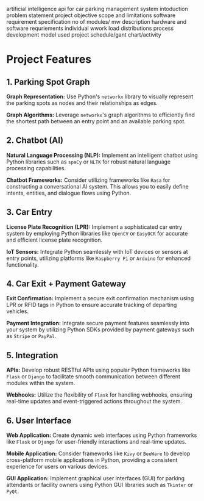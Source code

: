 artificial intelligence api for car parking management system
intoduction
problem statement 
project objective scope and limitations 
software requirement specification
no of modules/ mw description
hardware and software requriements
individual wwork load distributions
process development model used
project schedule/gant chart/activity



# Project Features

## 1. Parking Spot Graph

**Graph Representation:** 
Use Python's `networkx` library to visually represent the parking spots as nodes and their relationships as edges.

**Graph Algorithms:** 
Leverage `networkx`'s graph algorithms to efficiently find the shortest path between an entry point and an available parking spot.

## 2. Chatbot (AI)

**Natural Language Processing (NLP):**
Implement an intelligent chatbot using Python libraries such as `spaCy` or `NLTK` for robust natural language processing capabilities.

**Chatbot Frameworks:**
Consider utilizing frameworks like `Rasa` for constructing a conversational AI system. This allows you to easily define intents, entities, and dialogue flows using Python.

## 3. Car Entry

**License Plate Recognition (LPR):**
Implement a sophisticated car entry system by employing Python libraries like `OpenCV` or `EasyOCR` for accurate and efficient license plate recognition.

**IoT Sensors:**
Integrate Python seamlessly with IoT devices or sensors at entry points, utilizing platforms like `Raspberry Pi` or `Arduino` for enhanced functionality.

## 4. Car Exit + Payment Gateway

**Exit Confirmation:**
Implement a secure exit confirmation mechanism using LPR or RFID tags in Python to ensure accurate tracking of departing vehicles.

**Payment Integration:**
Integrate secure payment features seamlessly into your system by utilizing Python SDKs provided by payment gateways such as `Stripe` or `PayPal`.

## 5. Integration

**APIs:**
Develop robust RESTful APIs using popular Python frameworks like `Flask` or `Django` to facilitate smooth communication between different modules within the system.

**Webhooks:**
Utilize the flexibility of `Flask` for handling webhooks, ensuring real-time updates and event-triggered actions throughout the system.

## 6. User Interface

**Web Application:**
Create dynamic web interfaces using Python frameworks like `Flask` or `Django` for user-friendly interactions and real-time updates.

**Mobile Application:**
Consider frameworks like `Kivy` or `BeeWare` to develop cross-platform mobile applications in Python, providing a consistent experience for users on various devices.

**GUI Application:**
Implement graphical user interfaces (GUI) for parking attendants or facility owners using Python GUI libraries such as `Tkinter` or `PyQt`.
